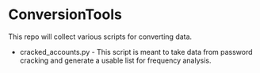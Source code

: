 # ConversionTools
This repo will collect various scripts for converting data.

* cracked_accounts.py - This script is meant to take data from password cracking and generate a usable list for frequency analysis. 
